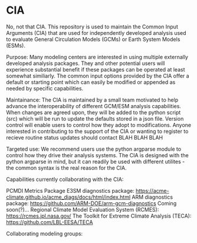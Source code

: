 # CIA

No, not that CIA.  This repository is used to maintain the Common Input Arguments (CIA) that are used for independently developed analysis used to evaluate General Circulation Models (GCMs) or Earth System Models (ESMs). 

Purpose:  Many modeling centers are interested in using multiple externally developed analysis packages.  They and other potential users will experience substantial benefit if these packages can be operated at least somewhat similiarly.  The common input options provided by the CIA offer a default or starting point which can easily be modified or appended as needed by specific capabilities.  

Maintainance: The CIA is maintained by a small team motivated to help advance the interoperability of different GCM/ESM analysis capabilities. When changes are agreed upon, they will be added to the python script (src) which will be run to update the defaults stored in a json file.  Version control will enable users to control how they adopt to modifications.  Anyone interested in contributing to the support of the CIA or wanting to register to recieve routine status updates should contact BLAH BLAH BLAH   

Targeted use:  We recommend users use the python argparse module to control how they drive their analysis systems.  The CIA is designed with the python argparse in mind, but it can readily be used with different utilites - the common syntax is the real reason for the CIA.

Capabilities currently collaborating with the CIA:

  PCMDI Metrics Package
  E3SM diagnostics package: https://acme-climate.github.io/acme_diags/docs/html/index.html
  ARM diagnostics package: https://github.com/ARM-DOE/arm-gcm-diagnostics
  Coming soon(?)...
  Regional Climate Model Evaluation System (RCMES): https://rcmes.jpl.nasa.gov/
  The Toolkit for Extreme Climate Analysis (TECA): https://github.com/LBL-EESA/TECA
  
  Collaborating modeling groups:
  
  
